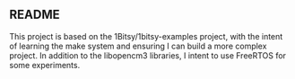 ## README

This project is based on the 1Bitsy/1bitsy-examples project, with the intent of learning the make system and ensuring I can build a more complex project. In addition to the libopencm3 libraries, I intent to use FreeRTOS for some experiments.
